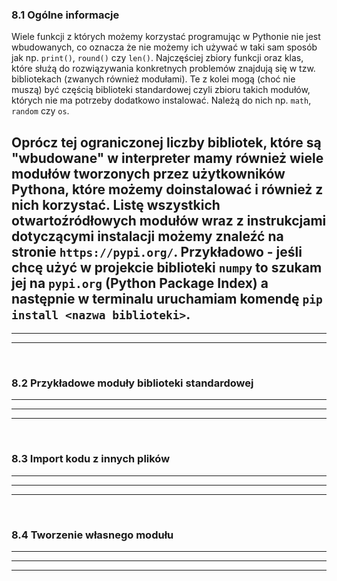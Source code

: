 ### 8.1 Ogólne informacje
Wiele funkcji z których możemy korzystać programując w Pythonie nie jest wbudowanych, co oznacza że nie możemy ich używać w taki sam sposób jak np. `print()`, `round()` czy `len()`. Najczęściej zbiory funkcji oraz klas, które służą do rozwiązywania konkretnych problemów znajdują się w tzw. bibliotekach (zwanych również modułami). Te z kolei mogą (choć nie muszą) być częścią biblioteki standardowej czyli zbioru takich modułów, których nie ma potrzeby dodatkowo instalować. Należą do nich np. `math`, `random` czy `os`.

Oprócz tej ograniczonej liczby bibliotek, które są "wbudowane" w interpreter mamy również wiele modułów tworzonych przez użytkowników Pythona, które możemy doinstalować i również z nich korzystać. Listę wszystkich otwartoźródłowych modułów wraz z instrukcjami dotyczącymi instalacji możemy znaleźć na stronie `https://pypi.org/`. Przykładowo - jeśli chcę użyć w projekcie biblioteki `numpy` to szukam jej na `pypi.org` (**Py**thon **P**ackage **I**ndex) a następnie w terminalu uruchamiam komendę `pip install <nazwa biblioteki>`.
---
---
---
&nbsp;
### 8.2 Przykładowe moduły biblioteki standardowej

---
---
---
&nbsp;
### 8.3 Import kodu z innych plików

---
---
---
&nbsp;
### 8.4 Tworzenie własnego modułu

---
---
---
&nbsp;
